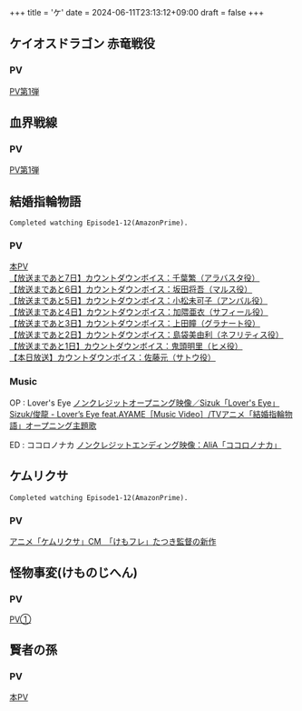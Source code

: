 +++
title = 'ケ'
date = 2024-06-11T23:13:12+09:00
draft = false
+++

## ケイオスドラゴン 赤竜戦役

### PV
[PV第1弾](https://youtu.be/nFhx4WJr2cg?si=2sIu9OAOrOyX82Cx)

## 血界戦線
### PV
[PV第1弾](https://www.youtube.com/watch?v=jDyMuduEJ2E)

  
## 結婚指輪物語
```
Completed watching Episode1-12(AmazonPrime).
```
### PV
[本PV](https://youtu.be/S238Ng-DseE)\
[【放送まであと7日】カウントダウンボイス：千葉繁（アラバスタ役）](https://youtu.be/gOGwXUSjtn0)\
[【放送まであと6日】カウントダウンボイス：坂田将吾（マルス役）](https://youtu.be/kF-RWO9OKDU)\
[【放送まであと5日】カウントダウンボイス：小松未可子（アンバル役）](https://youtu.be/iiFFQeTLEOU)\
[【放送まであと4日】カウントダウンボイス：加隈亜衣（サフィール役）](https://youtu.be/1ejvvfwkRRs)\
[【放送まであと3日】カウントダウンボイス：上田瞳（グラナート役）](https://youtu.be/5rP3QAZcDT0)\
[【放送まであと2日】カウントダウンボイス：島袋美由利（ネフリティス役）](https://youtu.be/QGYObeztyKM)\
[【放送まであと1日】カウントダウンボイス：鬼頭明里（ヒメ役）](https://youtu.be/_w6P94C2rr0)\
[【本日放送】カウントダウンボイス：佐藤元（サトウ役）](https://youtu.be/MCxRSPufbi4)
### Music
OP : Lover's Eye
[ノンクレジットオープニング映像／Sizuk「Lover's Eye」](https://youtu.be/BE5G43rTBkA)\
[Sizuk/俊龍 - Lover’s Eye feat.AYAME［Music Video］/TVアニメ「結婚指輪物語」オープニング主題歌](https://www.youtube.com/watch?v=_PGgv5NC_AE)

ED :  ココロノナカ 
[ノンクレジットエンディング映像：AliA「ココロノナカ」](https://youtu.be/wuX1LaPSvP0)




## ケムリクサ
```
Completed watching Episode1-12(AmazonPrime).
```

### PV
[アニメ「ケムリクサ」CM　「けもフレ」たつき監督の新作](https://www.youtube.com/watch?v=tJHbPkTcg1M)

  

## 怪物事変(けものじへん)

### PV
[PV①](https://www.youtube.com/watch?v=H-zC4kTkJLI)

## 賢者の孫
### PV
[本PV](https://www.youtube.com/watch?v=8TXDk-isqLE)


